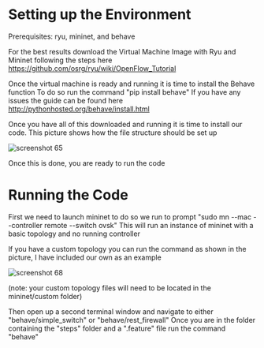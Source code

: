 # Setting up the Environment
Prerequisites: ryu, mininet, and behave

For the best results download the Virtual Machine Image with Ryu and Mininet following the steps here https://github.com/osrg/ryu/wiki/OpenFlow_Tutorial 

Once the virtual machine is ready and running it is time to install the Behave function
To do so run the command "pip install behave"
If you have any issues the guide can be found here http://pythonhosted.org/behave/install.html

Once you have all of this downloaded and running it is time to install our code. 
This picture shows how the file structure should be set up

![screenshot 65](https://user-images.githubusercontent.com/25207378/29027615-0bb0d5f4-7b47-11e7-922d-037beca710b5.png)

Once this is done, you are ready to run the code

# Running the Code

First we need to launch mininet to do so we run to prompt "sudo mn --mac --controller remote --switch ovsk"
This will run an instance of mininet with a basic topology and no running controller

If you have a custom topology you can run the command as shown in the picture, I have included our own as an example

![screenshot 68](https://user-images.githubusercontent.com/25207378/29029230-96a5b300-7b4c-11e7-8c07-0bfec353f237.png)

(note: your custom topology files will need to be located in the mininet/custom folder)

Then open up a second terminal window and navigate to either "behave/simple_switch" or "behave/rest_firewall"
Once you are in the folder containing the "steps" folder and a ".feature" file run the command "behave"

